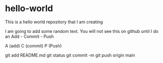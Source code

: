 # hello-world
This is a hello world repository that I am creating

I am going to add some random text. You will not see this on github until I do an Add - Commit - Push

A (add)
C (commit)
P (Push)

git add README.md
git status
git commit -m
git push origin main